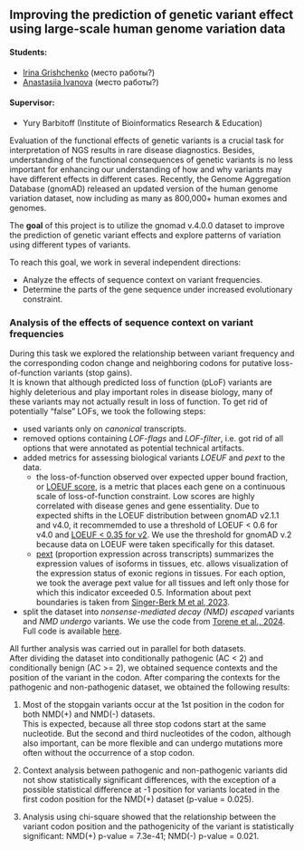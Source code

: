 ## Improving the prediction of genetic variant effect using large-scale human genome variation data  

  #### Students:
  * [Irina Grishchenko](https://github.com/grishchenkoira) (место работы?)  
  * [Anastasiia Ivanova](https://github.com/nastasia-iv/) (место работы?)  
  #### Supervisor:
* Yury Barbitoff (Institute of Bioinformatics Research & Education)  
  
Evaluation of the functional effects of genetic variants is a crucial task for interpretation of NGS results in rare disease diagnostics. Besides, understanding of the functional consequences of genetic variants is no less important for enhancing our understanding of how and why variants may have different effects in different cases. Recently, the Genome Aggregation Database (gnomAD) released an updated version of the human genome variation dataset, now including as many as 800,000+ human exomes and genomes.  
  
The **goal** of this project is to utilize the gnomad v.4.0.0 dataset to improve the prediction of genetic variant effects and explore patterns of variation using different types of variants.  
   
To reach this goal, we work in several independent directions:  
* Analyze the effects of sequence context on variant frequencies. 
* Determine the parts of the gene sequence under increased evolutionary constraint. 
  
### Analysis of the effects of sequence context on variant frequencies  
During this task we explored the relationship between variant frequency and the corresponding codon change and neighboring codons for putative loss-of-function variants (stop gains).  
It is known that although predicted loss of function (pLoF) variants are highly deleterious and play important roles in disease biology, many of these variants may not actually result in loss of function. To get rid of potentially “false” LOFs, we took the following steps:  
* used variants only on *canonical* transcripts.  
* removed options containing *LOF-flags* and *LOF-filter*, i.e. got rid of all options that were annotated as potential technical artifacts.  
* added metrics for assessing biological variants *LOEUF* and *pext* to the data.  
  - the loss-of-function observed over expected upper bound fraction, or [LOEUF score](https://doi.org/10.1007/s00439-022-02509-x), is a metric that places each gene on a continuous scale of loss-of-function constraint. Low scores are highly correlated with disease genes and gene essentiality. Due to expected shifts in the LOEUF distribution between gnomAD v2.1.1 and v4.0, it recommemded to use a threshold of LOEUF < 0.6 for v4.0 and [LOEUF < 0.35 for v2](https://gnomad.broadinstitute.org/news/2024-03-gnomad-v4-0-gene-constraint/#loeuf-guidance). We use the threshold for gnomAD v.2 because data on LOEUF were taken specifically for this dataset.  
  - [pext](https://gnomad.broadinstitute.org/help/pext) (proportion expression across transcripts) summarizes the expression values of isoforms in tissues, etc. allows visualization of the expression status of exonic regions in tissues. For each option, we took the average pext value for all tissues and left only those for which this indicator exceeded 0.5. Information about pext boundaries is taken from [Singer-Berk M et al, 2023](https://www.ncbi.nlm.nih.gov/pmc/articles/PMC10029069/).  
* split the dataset into *nonsense-mediated decay (NMD) escaped* variants and *NMD undergo* variants. We use the code from [Torene et al., 2024](https://doi.org/10.1016/j.ajhg.2023.11.007). Full code is available [here](https://github.com/rebeccaito/nmd-escape/tree/main).    

All further analysis was carried out in parallel for both datasets.  
After dividing the dataset into conditionally pathogenic (AC < 2) and conditionally benign (AC >= 2), we obtained sequence contexts and the position of the variant in the codon. After comparing the contexts for the pathogenic and non-pathogenic dataset, we obtained the following results:  


1.  Most of the stopgain variants occur at the 1st position in the codon for both NMD(+) and NMD(-) datasets.  
   This is expected, because all three stop codons start at the same nucleotide. But the second and third nucleotides of the codon, although also important, can be more flexible and can undergo mutations more often without the occurrence of a stop codon.  
  
2.  Context analysis between pathogenic and non-pathogenic variants did not show statistically significant differences, with the exception of a possible statistical difference at -1 position for variants located in the first codon position for the NMD(+) dataset (p-value = 0.025).  

3.  Analysis using chi-square showed that the relationship between the variant codon position and the pathogenicity of the variant is statistically significant: NMD(+) p-value = 7.3e-41; NMD(-) p-value = 0.021.  
